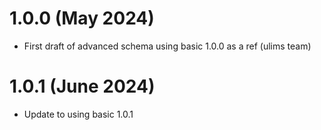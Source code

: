 # 1.0.0 (May 2024)
- First draft of advanced schema using basic 1.0.0 as a ref  (ulims team)

# 1.0.1 (June 2024)
- Update to using basic 1.0.1
